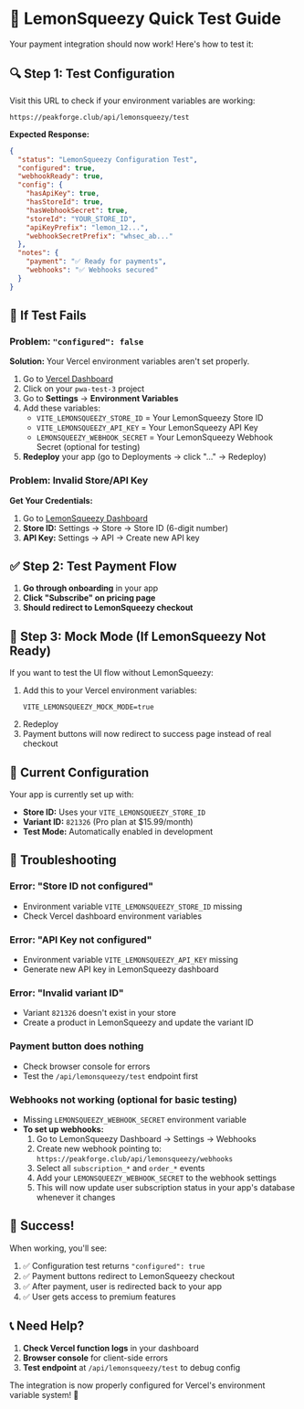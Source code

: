# 🧪 LemonSqueezy Quick Test Guide

Your payment integration should now work! Here's how to test it:

## 🔍 Step 1: Test Configuration

Visit this URL to check if your environment variables are working:
```
https://peakforge.club/api/lemonsqueezy/test
```

**Expected Response:**
```json
{
  "status": "LemonSqueezy Configuration Test",
  "configured": true,
  "webhookReady": true,
  "config": {
    "hasApiKey": true,
    "hasStoreId": true,
    "hasWebhookSecret": true,
    "storeId": "YOUR_STORE_ID",
    "apiKeyPrefix": "lemon_12...",
    "webhookSecretPrefix": "whsec_ab..."
  },
  "notes": {
    "payment": "✅ Ready for payments",
    "webhooks": "✅ Webhooks secured"
  }
}
```

## 🚨 If Test Fails

### Problem: `"configured": false`

**Solution:** Your Vercel environment variables aren't set properly.

1. Go to [Vercel Dashboard](https://vercel.com/dashboard)
2. Click on your `pwa-test-3` project
3. Go to **Settings** → **Environment Variables**
4. Add these variables:
   - `VITE_LEMONSQUEEZY_STORE_ID` = Your LemonSqueezy Store ID
   - `VITE_LEMONSQUEEZY_API_KEY` = Your LemonSqueezy API Key
   - `LEMONSQUEEZY_WEBHOOK_SECRET` = Your LemonSqueezy Webhook Secret (optional for testing)
5. **Redeploy** your app (go to Deployments → click "..." → Redeploy)

### Problem: Invalid Store/API Key

**Get Your Credentials:**
1. Go to [LemonSqueezy Dashboard](https://app.lemonsqueezy.com)
2. **Store ID:** Settings → Store → Store ID (6-digit number)
3. **API Key:** Settings → API → Create new API key

## ✅ Step 2: Test Payment Flow

1. **Go through onboarding** in your app
2. **Click "Subscribe" on pricing page**
3. **Should redirect to LemonSqueezy checkout**

## 🧪 Step 3: Mock Mode (If LemonSqueezy Not Ready)

If you want to test the UI flow without LemonSqueezy:

1. Add this to your Vercel environment variables:
   ```
   VITE_LEMONSQUEEZY_MOCK_MODE=true
   ```
2. Redeploy
3. Payment buttons will now redirect to success page instead of real checkout

## 🎯 Current Configuration

Your app is currently set up with:
- **Store ID:** Uses your `VITE_LEMONSQUEEZY_STORE_ID`
- **Variant ID:** `821326` (Pro plan at $15.99/month)
- **Test Mode:** Automatically enabled in development

## 🔧 Troubleshooting

### Error: "Store ID not configured"
- Environment variable `VITE_LEMONSQUEEZY_STORE_ID` missing
- Check Vercel dashboard environment variables

### Error: "API Key not configured"  
- Environment variable `VITE_LEMONSQUEEZY_API_KEY` missing
- Generate new API key in LemonSqueezy dashboard

### Error: "Invalid variant ID"
- Variant `821326` doesn't exist in your store
- Create a product in LemonSqueezy and update the variant ID

### Payment button does nothing
- Check browser console for errors
- Test the `/api/lemonsqueezy/test` endpoint first

### Webhooks not working (optional for basic testing)
- Missing `LEMONSQUEEZY_WEBHOOK_SECRET` environment variable
- **To set up webhooks:**
  1. Go to LemonSqueezy Dashboard → Settings → Webhooks
  2. Create new webhook pointing to: `https://peakforge.club/api/lemonsqueezy/webhooks`
  3. Select all `subscription_*` and `order_*` events
  4. Add your `LEMONSQUEEZY_WEBHOOK_SECRET` to the webhook settings
  5. This will now update user subscription status in your app's database whenever it changes

## 🎉 Success!

When working, you'll see:
1. ✅ Configuration test returns `"configured": true`
2. ✅ Payment buttons redirect to LemonSqueezy checkout
3. ✅ After payment, user is redirected back to your app
4. ✅ User gets access to premium features

## 📞 Need Help?

1. **Check Vercel function logs** in your dashboard
2. **Browser console** for client-side errors  
3. **Test endpoint** at `/api/lemonsqueezy/test` to debug config

The integration is now properly configured for Vercel's environment variable system! 🚀 